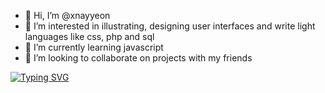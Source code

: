 - 👋 Hi, I’m @xnayyeon
- 👀 I’m interested in illustrating, designing user interfaces and write light languages like css, php and sql 
- 🌱 I’m currently learning javascript
- 💞️ I’m looking to collaborate on projects with my friends

[![Typing SVG](https://readme-typing-svg.herokuapp.com?color=DCAFFF&vCenter=true&lines=Hi+I'm+xnayyeon;I+like+graphic+design+;and+some+programming)](https://git.io/typing-svg)

<!---
xnayyeon/xnayyeon is a ✨ special ✨ repository because its `README.md` (this file) appears on your GitHub profile.
You can click the Preview link to take a look at your changes.
--->
